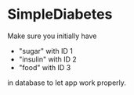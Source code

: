 SimpleDiabetes
========

Make sure you initially have

* "sugar" with ID 1
* "insulin" with ID 2
* "food" with ID 3

in database to let app work properly.

